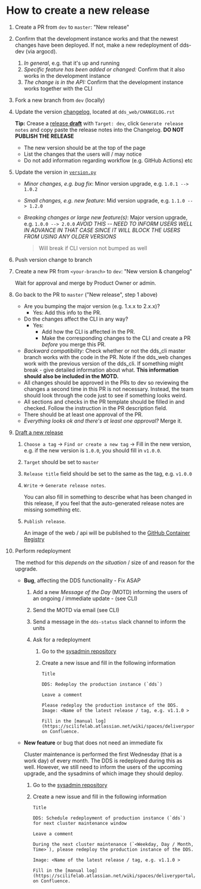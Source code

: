 # How to create a new release

1.  Create a PR from `dev` to `master`: "New release"
2.  Confirm that the development instance works and that the newest changes have been deployed. If not, make a new redeployment of dds-dev (via argocd).

    1. _In general_, e.g. that it's up and running
    2. _Specific feature has been added or changed:_ Confirm that it also works in the development instance
    3. _The change is in the API:_ Confirm that the development instance works together with the CLI

3.  Fork a new branch from `dev` (locally)
4.  Update the version [changelog](../../CHANGELOG.rst), located at `dds_web/CHANGELOG.rst`

    **Tip:** Crease a [release **draft**](https://github.com/ScilifelabDataCentre/dds_web/releases/new) with `Target: dev`, click `Generate release notes` and copy paste the release notes into the Changelog. **DO NOT PUBLISH THE RELEASE**

    - The new version should be at the top of the page
    - List the changes that the users will / may notice
    - Do not add information regarding workflow (e.g. GitHub Actions) etc

5.  Update the version in [`version.py`](../../dds_web/version.py)

    - _Minor changes, e.g. bug fix_: Minor version upgrade, e.g. `1.0.1 --> 1.0.2`
    - _Small changes, e.g. new feature_: Mid version upgrade, e.g. `1.1.0 --> 1.2.0`
    - _Breaking changes or large new feature(s)_: Major version upgrade, e.g. `1.0.0 --> 2.0.0` _AVOID THIS -- NEED TO INFORM USERS WELL IN ADVANCE IN THAT CASE SINCE IT WILL BLOCK THE USERS FROM USING ANY OLDER VERSIONS_

      > Will break if CLI version not bumped as well

6.  Push version change to branch
7.  Create a new PR from `<your-branch>` to `dev`: "New version & changelog"

    Wait for approval and merge by Product Owner or admin.

8.  Go back to the PR to `master` ("New release", step 1 above)

    - Are you bumping the major version (e.g. 1.x.x to 2.x.x)?
      - Yes: Add this info to the PR.
    - Do the changes affect the CLI in any way?
      - Yes:
        - Add how the CLI is affected in the PR.
        - Make the corresponding changes to the CLI and create a PR _before_ you merge this PR.
    - _Backward compatibility:_ Check whether or not the dds_cli master branch works with the code in the PR. Note if the dds_web changes work with the previous version of the dds_cli. If something might break - give detailed information about what. **This information should also be included in the MOTD.**
    - All changes should be approved in the PRs to dev so reviewing the changes a second time in this PR is not necessary. Instead, the team should look through the code just to see if something looks weird.
    - All sections and checks in the PR template should be filled in and checked. Follow the instruction in the PR description field.
    - There should be at least one approval of the PR.
    - _Everything looks ok and there's at least one approval?_ Merge it.

9.  [Draft a new release](https://github.com/ScilifelabDataCentre/dds_web/releases)

    1. `Choose a tag` &rarr; `Find or create a new tag` &rarr; Fill in the new version, e.g. if the new version is `1.0.0`, you should fill in `v1.0.0`.
    2. `Target` should be set to `master`
    3. `Release title` field should be set to the same as the tag, e.g. `v1.0.0`
    4. `Write` &rarr; `Generate release notes`.

       You can also fill in something to describe what has been changed in this release, if you feel that the auto-generated release notes are missing something etc.

    5. `Publish release`.

       An image of the web / api will be published to the [GitHub Container Registry](https://codefresh.io/csdp-docs/docs/integrations/container-registries/github-cr/)

10. Perform redeployment

    The method for this _depends on the situation_ / size of and reason for the upgrade.

    - **Bug**, affecting the DDS functionality - Fix ASAP

      1.  Add a new _Message of the Day_ (MOTD) informing the users of an ongoing / immediate update - (see CLI)
      2.  Send the MOTD via email (see CLI)
      3.  Send a message in the `dds-status` slack channel to inform the units
      4.  Ask for a redeployment

          1.  Go to the [sysadmin repository](https://github.com/ScilifelabDataCentre/sysadmin/issues)
          2.  Create a new issue and fill in the following information

              `Title`

                  DDS: Redeploy the production instance (`dds`)

              `Leave a comment`

                  Please redeploy the production instance of the DDS.
                  Image: <Name of the latest release / tag, e.g. v1.1.0 >

                  Fill in the [manual log](https://scilifelab.atlassian.net/wiki/spaces/deliveryportal/pages/2318565390/Production) on Confluence.

    - **New feature** or bug that does not need an immediate fix

      Cluster maintenance is performed the first Wednesday (that is a work day) of every month. The DDS is redeployed during this as well. However, we still need to inform the users of the upcoming upgrade, and the sysadmins of which image they should deploy.

      1.  Go to the [sysadmin repository](https://github.com/ScilifelabDataCentre/sysadmin/issues)
      2.  Create a new issue and fill in the following information

          `Title`

              DDS: Schedule redeployment of production instance (`dds`) for next cluster maintenance window

          `Leave a comment`

              During the next cluster maintenance (`<Weekday, Day / Month, Time>`), please redeploy the production instance of the DDS.

              Image: <Name of the latest release / tag, e.g. v1.1.0 >

              Fill in the [manual log](https://scilifelab.atlassian.net/wiki/spaces/deliveryportal/pages/2318565390/Production) on Confluence.
